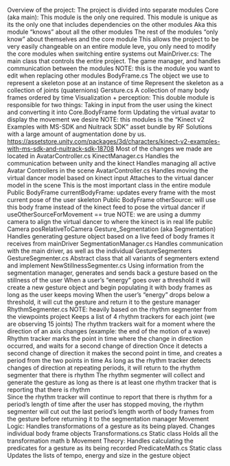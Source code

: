 Overview of the project:
The project is divided into separate modules
Core (aka main):
This module is the only one required. 
This module is unique as its the only one that includes dependencies on the other modules
Aka this module “knows” about all the other modules
The rest of the modules “only know” about themselves and the core module
This allows the project to be very easily changeable on an entire module leve, you only need to modify the core modules when switching entire systems out
MainDriver.cs:
The main class that controls the entire project.
The game manager, and handles communication between the modules
NOTE: this is the module you want to edit when replacing other modules
BodyFrame.cs
The object we use to represent a skeleton pose at an instance of time 
Represent the skeleton as a collection of joints (quaternions)
Gersture.cs
A collection of many body frames ordered by time
Visualization + perception:
This double module is responsible for two things:
Taking in input from the user using the kinect and converting it into Core.BodyFrame form
Updating the virtual avatar to display the movement we desire
NOTE: this modules is the “Kinect v2 Examples with MS-SDK and Nuitrack SDK” asset bundle by RF Solutions with a large amount of augmentation done by us.
https://assetstore.unity.com/packages/3d/characters/kinect-v2-examples-with-ms-sdk-and-nuitrack-sdk-18708
Most of the changes we made are located in AvatarController.cs
KinectManager.cs
Handles the communication between unity and the kinect
Handles managing all active Avatar Controllers in the scene
AvatarController.cs
Handles moving the virtual dancer model based on kinect input
Attaches to the virtual dancer model in the scene
This is the most important class in the entire module
Public BodyFrame currentBodyFrame: updates every frame with the most current pose of the user skeleton
Public BodyFrame otherSource: will use this body frame instead of the kinect feed to pose the virtual dancer if useOtherSourceForMovement == true
NOTE: we are using a dummy camera to align the virtual dancer to where the kinect is in real life
public Camera posRelativeToCamera
Gesture_Segmentation (aka Segmentation)
Handles generating gesture object based on a live feed of body frames it receives from mainDriver
SegmentationManager.cs
Handles communication with the main driver, as well as the individual GestureSegmenters
GestureSegmenter.cs
Abstract class that all variants of segmenters extend and implement
NewStillnessSegmenter.cs
Using information from the segmentation manager, generates and sends back a gesture based on the stillness of the user
When a user’s  “energy” goes over a threshold it will create a new gesture object and begin populating it with body frames as long as the user keeps moving
When the user’s “energy” drops below a threshold, it will cut the gesture and return it to the gesture manager
RhythmSegmenter.cs
NOTE: heavily based on the rhythm segmenter from the viewpoints project
Keeps a list of 4 rhythm trackers for each joint (we are observing 15 joints)
The rhythm trackers wait for a moment where the direction of an axis changes (example: the end of the motion of a wave)
Rhythm tracker marks the point in time where the change in direction occurred, and waits for a second change of direction
Once it detects a second change of direction it makes the second point in time, and creates a period from the two points in time
As long as the rhythm tracker detects changes of direction at repeating periods, it will return to the rhythm segmenter that there is rhythm
The rhythm segmenter will collect and generate the gesture as long as there is at least one rhythm tracker that is reporting that there is rhythm  
Since the rhythm tracker will continue to report that there is rhythm for a period’s length of time after the user has stopped moving, the rhythm segmenter will cut out the last period’s length worth of body frames from the gesture before returning it to the segmentation manager
Movement Logic:
Handles transformations of a gesture as its being played.
Changes individual body frame objects 
Transformations.cs
Static class
Holds all the transformation math b 
Movement Theory:
Handles calculating the predicates for a gesture as its being recorded
PredicateMath.cs
Static class
Updates the lists of tempo, energy and size in the gesture object
